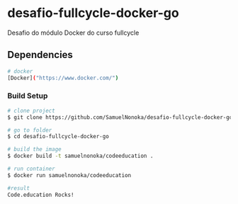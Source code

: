 # desafio-fullcycle-docker-go

Desafio do módulo Docker do curso fullcycle

## Dependencies

```bash
# docker
[Docker]("https://www.docker.com/")
```

### Build Setup

```bash
# clone project
$ git clone https://github.com/SamuelNonoka/desafio-fullcycle-docker-go.git

# go to folder
$ cd desafio-fullcycle-docker-go

# build the image
$ docker build -t samuelnonoka/codeeducation .

# run container
$ docker run samuelnonoka/codeeducation

#result
Code.education Rocks!
```